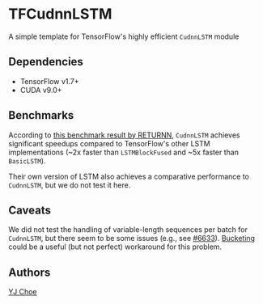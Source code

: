 # TFCudnnLSTM

A simple template for TensorFlow's highly efficient `CudnnLSTM` module


## Dependencies

- TensorFlow v1.7+
- CUDA v9.0+


## Benchmarks

According to [this benchmark result by RETURNN](http://returnn.readthedocs.io/en/latest/tf_lstm_benchmark.html),
`CudnnLSTM` achieves significant speedups 
compared to TensorFlow's other LSTM implementations
(~2x faster than `LSTMBlockFused` and ~5x faster than `BasicLSTM`).

Their own version of LSTM also achieves a comparative performance to `CudnnLSTM`,
but we do not test it here.

## Caveats

We did not test the handling of variable-length sequences per batch for `CudnnLSTM`, 
but there seem to be some issues (e.g., see [#6633](https://github.com/tensorflow/tensorflow/issues/6633)). 
[Bucketing](https://www.tensorflow.org/api_guides/python/contrib.training#Bucketing) could be 
a useful (but not perfect) workaround for this problem.


## Authors

[YJ Choe](mailto:yjchoe33@gmail.com)
